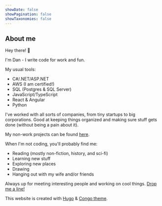 ```yaml
---
showDate: false
showPagination: false
showTaxonomies: false
---
```

## About me

Hey there! 👋

I'm Dan - I write code for work and fun.

My usual tools:

- C#/.NET/ASP.NET
- AWS (I am certified!)
- SQL (Postgres & SQL Server)
- JavaScript/TypeScript
- React & Angular
- Python

I've worked with all sorts of companies, from tiny startups to big corporations. Good at keeping things organized and making sure stuff gets done (without being a pain about it).

My non-work projects can be found [here](/projects). 

When I'm not coding, you'll probably find me:

- Reading (mostly non-fiction, history, and sci-fi)
- Learning new stuff
- Exploring new places
- Drawing
- Hanging out with my wife and/or friends

Always up for meeting interesting people and working on cool things. [Drop me a line!](/contact)

This website is created with [Hugo](https://gohugo.io) & [Congo theme](https://jpanther.github.io/congo).

